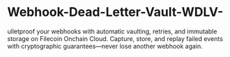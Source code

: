 # Webhook-Dead-Letter-Vault-WDLV-
ulletproof your webhooks with automatic vaulting, retries, and immutable storage on Filecoin Onchain Cloud. Capture, store, and replay failed events with cryptographic guarantees—never lose another webhook again.
